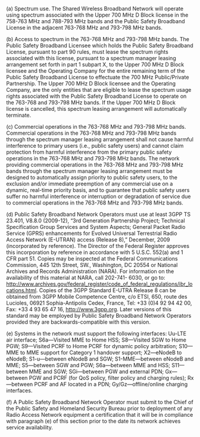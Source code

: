 (a) Spectrum use. The Shared Wireless Broadband Network will operate using spectrum associated with the Upper 700 MHz D Block license in the 758-763 MHz and 788-793 MHz bands and the Public Safety Broadband License in the adjacent 763-768 MHz and 793-798 MHz bands.

(b) Access to spectrum in the 763-768 MHz and 793-798 MHz bands. The Public Safety Broadband Licensee which holds the Public Safety Broadband License, pursuant to part 90 rules, must lease the spectrum rights associated with this license, pursuant to a spectrum manager leasing arrangement set forth in part 1 subpart X, to the Upper 700 MHz D Block licensee and the Operating Company for the entire remaining term of the Public Safety Broadband License to effectuate the 700 MHz Public/Private Partnership. The Upper 700 MHz D Block licensee and the Operating Company, are the only entities that are eligible to lease the spectrum usage rights associated with the Public Safety Broadband License to operate on the 763-768 and 793-798 MHz bands. If the Upper 700 MHz D Block license is cancelled, this spectrum leasing arrangement will automatically terminate.

(c) Commercial operations in the 763-768 MHz and 793-798 MHz bands. Commercial operations in the 763-768 MHz and 793-798 MHz bands through the spectrum manager leasing arrangement shall not cause harmful interference to primary users (i.e., public safety users) and cannot claim protection from harmful interference from the primary public safety operations in the 763-768 MHz and 793-798 MHz bands. The network providing commercial operations in the 763-768 MHz and 793-798 MHz bands through the spectrum manager leasing arrangement must be designed to automatically assign priority to public safety users, to the exclusion and/or immediate preemption of any commercial use on a dynamic, real-time priority basis, and to guarantee that public safety users suffer no harmful interference or interruption or degradation of service due to commercial operations in the 763-768 MHz and 793-798 MHz bands.

(d) Public Safety Broadband Network Operators must use at least 3GPP TS 23.401, V8.8.0 (2009-12), “3rd Generation Partnership Project; Technical Specification Group Services and System Aspects; General Packet Radio Service (GPRS) enhancements for Evolved Universal Terrestrial Radio Access Network (E-UTRAN) access (Release 8),” December, 2009 (incorporated by reference). The Director of the Federal Register approves this incorporation by reference in accordance with 5 U.S.C. 552(a) and 1 CFR part 51. Copies may be inspected at the Federal Communications Commission, 445 12th Street, SW., Washington, DC 20554 or National Archives and Records Administration (NARA). For information on the availability of this material at NARA, call 202-741- 6030, or go to: http://www.archives.gov/federal_register/code_of_federal_regulations/ibr_locations.html. Copies of the 3GPP Standard E-UTRA Release 8 can be obtained from 3GPP Mobile Competence Centre, c/o ETSI, 650, route des Lucioles, 06921 Sophia-Antipolis Cedex, France, Tel: +33 (0)4 92 94 42 00, Fax: +33 4 93 65 47 16, http://www.3gpp.org. Later versions of this standard may be employed by Public Safety Broadband Network Operators provided they are backwards-compatible with this version.

(e) Systems in the network must support the following interfaces: Uu-LTE air interface; S6a—Visited MME to Home HSS; S8—Visited SGW to Home PGW; S9—Visited PCRF to Home PCRF for dynamic policy arbitration; S10—MME to MME support for Category 1 handover support; X2—eNodeB to eNodeB; S1-u—between eNodeB and SGW; S1-MME—between eNodeB and MME; S5—between SGW and PGW; S6a—between MME and HSS; S11—between MME and SGW; SGi—between PGW and external PDN; Gx—between PGW and PCRF (for QoS policy, filter policy and charging rules); Rx—between PCRF and AF located in a PDN; Gy/Gz—offline/online charging interfaces.

(f) A Public Safety Broadband Network Operator must submit to the Chief of the Public Safety and Homeland Security Bureau prior to deployment of any Radio Access Network equipment a certification that it will be in compliance with paragraph (e) of this section prior to the date its network achieves service availability.


